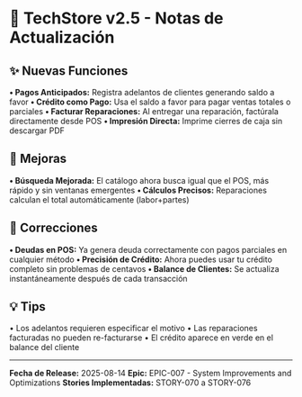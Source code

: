 # 🚀 TechStore v2.5 - Notas de Actualización

## ✨ Nuevas Funciones
**• Pagos Anticipados:** Registra adelantos de clientes generando saldo a favor
**• Crédito como Pago:** Usa el saldo a favor para pagar ventas totales o parciales
**• Facturar Reparaciones:** Al entregar una reparación, factúrala directamente desde POS
**• Impresión Directa:** Imprime cierres de caja sin descargar PDF

## 🔧 Mejoras
**• Búsqueda Mejorada:** El catálogo ahora busca igual que el POS, más rápido y sin ventanas emergentes
**• Cálculos Precisos:** Reparaciones calculan el total automáticamente (labor+partes)

## 🐛 Correcciones
**• Deudas en POS:** Ya genera deuda correctamente con pagos parciales en cualquier método
**• Precisión de Crédito:** Ahora puedes usar tu crédito completo sin problemas de centavos
**• Balance de Clientes:** Se actualiza instantáneamente después de cada transacción

## 💡 Tips
• Los adelantos requieren especificar el motivo
• Las reparaciones facturadas no pueden re-facturarse
• El crédito aparece en verde en el balance del cliente

---

**Fecha de Release:** 2025-08-14
**Epic:** EPIC-007 - System Improvements and Optimizations
**Stories Implementadas:** STORY-070 a STORY-076
